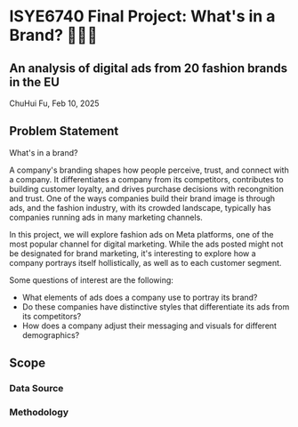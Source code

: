 # ISYE6740 Final Project: What's in a Brand? 👔💄✨
## An analysis of digital ads from 20 fashion brands in the EU 
ChuHui Fu, Feb 10, 2025

## Problem Statement 
What's in a brand?

A company's branding shapes how people perceive, trust, and connect with a company. It differentiates a company from its competitors, contributes to building customer loyalty, and drives purchase decisions with recongnition and trust. One of the ways companies build their brand image is through ads, and the fashion industry, with its crowded landscape, typically has companies running ads in many marketing channels. 

In this project, we will explore fashion ads on Meta platforms, one of the most popular channel for digital marketing. While the ads posted might not be designated for brand marketing, it's interesting to explore how a company portrays itself hollistically, as well as to each customer segment. 

Some questions of interest are the following: 
- What elements of ads does a company use to portray its brand?
- Do these companies have distinctive styles that differentiate its ads from its competitors?  
- How does a company adjust their messaging and visuals for different demographics? 


## Scope 
### Data Source 
### Methodology
